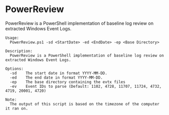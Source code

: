 # PowerReview
PowerReview is a PowerShell implementation of baseline log review on extracted Windows Event Logs.
```
Usage:
  PowerReview.ps1 -sd <StartDate> -ed <EndDate> -ep <Base Directory>

Description:
  PowerReview is a PowerShell implementation of baseline log review on extracted Windows Event Logs.

Options:
  -sd    The start date in format YYYY-MM-DD.
  -ed    The end date in format YYYY-MM-DD.
  -ep    The base directory containing the evtx files
  -ev    Event IDs to parse (Default: 1102, 4728, 11707, 11724, 4732, 4719, 20001, 4720)

Note:
  The output of this script is based on the timezone of the computer it ran on.
```
